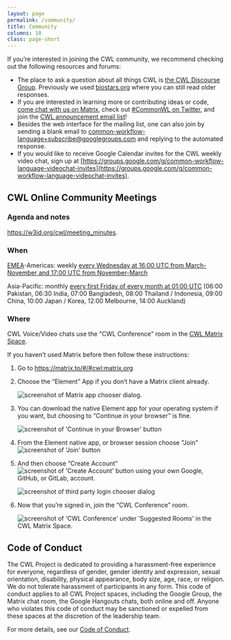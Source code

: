 ```yaml
---
layout: page
permalink: /community/
title: Community
columns: 10
class: page-short
---
```


If you’re interested in joining the CWL community, we recommend checking out the following resources and forums:

* The place to ask a question about all things CWL is [the CWL Discourse Group](https://cwl.discourse.group/). Previously we used [biostars.org](https://www.biostars.org/t/cwl/) where you can still read older responses.
* If you are interested in learning more or contributing ideas or code, [come chat with us on Matrix](https://matrix.to/#/#common-workflow-language_common-workflow-language:gitter.im), check out [#CommonWL on Twitter](https://twitter.com/search?q=%23CommonWL), and join the [CWL announcement email list](https://groups.google.com/forum/#!forum/common-workflow-language)!
* Besides the web interface for the mailing list, one can also join by sending a blank email to [common-workflow-language+subscribe@googlegroups.com](mailto:common-workflow-language+subscribe@googlegroups.com) and replying to the automated response.
* If you would like to receive Google Calendar invites for the CWL weekly video chat, sign up at [https://groups.google.com/g/common-workflow-language-videochat-invites](https://groups.google.com/g/common-workflow-language-videochat-invites).

## CWL Online Community Meetings

### Agenda and notes

<https://w3id.org/cwl/meeting_minutes>.

### When

[EMEA](https://en.wikipedia.org/wiki/Europe,_the_Middle_East_and_Africa)-Americas: weekly [every Wednesday at 16:00 UTC from March-November and 17:00 UTC from November-March](https://arewemeetingyet.com/New%20York/2021-07-21/12:00/w/Weekly%20CWL%20Video%20Chat#eyJ1cmwiOiJodHRwczovL21lZXQuaml0LnNpL0NvbXBldGVudEJyYW5jaGVzTm9taW5hdGVXZWFrbHkifQ==)

Asia-Pacific: monthly [every first Friday of every month at 01:00 UTC](https://arewemeetingyet.com/UTC/2022-04-01/01:00/q/Monthly%20CWL%20Video%20Chat)
(06:00 Pakistan, 06:30 India, 07:00 Bangladesh, 08:00 Thailand / Indonesia, 09:00 China, 10:00 Japan / Korea, 12:00 Melbourne, 14:00 Auckland)

### Where

CWL Voice/Video chats use the "CWL Conference" room in the [CWL Matrix Space](https://matrix.to/#/#cwl:matrix.org).

If you haven’t used Matrix before then follow these instructions:

1. Go to <https://matrix.to/#/#cwl:matrix.org>
2. Choose the “Element” App if you don’t have a Matrix client already.

   <img src="https://aws1.discourse-cdn.com/free1/uploads/cwl1/original/1X/bb192f3aeca294ddef2727e69d0b09ae6e285a85.png" alt="screenshot of Matrix app chooser dialog." />
3. You can download the native Element app for your operating system if you want, but choosing to “Continue in your browser” is fine.

   <img src="https://aws1.discourse-cdn.com/free1/uploads/cwl1/original/1X/3b498f7ee6049bbbfd62ba1ab3d8cd6c7a8179bd.png" alt="screenshot of 'Continue in your Browser' button" />
4. From the Element native app, or browser session choose "Join" <img src="https://aws1.discourse-cdn.com/free1/uploads/cwl1/original/1X/9c369ca92c995092d8f41c2c8b50f54d3455a60b.png" alt="screenshot of 'Join' button" />
5. And then choose “Create Account” <img src="https://aws1.discourse-cdn.com/free1/uploads/cwl1/original/1X/c5ae4eba0d06df8d334b4c71e0f23c4c18239edf.png" alt="screenshot of 'Create Account' button" > using your own Google, GitHub, or GitLab, account.

   <img src="https://aws1.discourse-cdn.com/free1/uploads/cwl1/original/1X/9fb8f3d0499ba7c20193e83a43f6606da59489a2.png" alt="screenshot of third party login chooser dialog" />
6. Now that you’re signed in, join the “CWL Conference” room.

   <img src="https://aws1.discourse-cdn.com/free1/uploads/cwl1/original/1X/3e6d61be4124a2a89fd173c27aea4944a2aa2818.png" alt="screenshot of 'CWL Conference' under 'Suggested Rooms' in the CWL Matrix Space." />

## Code of Conduct

The CWL Project is dedicated to providing a harassment-free experience for everyone, regardless of gender, gender identity and expression, sexual orientation, disability, physical appearance, body size, age, race, or religion. We do not tolerate harassment of participants in any form. This code of conduct applies to all CWL Project spaces, including the Google Group, the Matrix chat room, the Google Hangouts chats, both online and off. Anyone who violates this code of conduct may be sanctioned or expelled from these spaces at the discretion of the leadership team.

For more details, see our [Code of Conduct](https://github.com/common-workflow-language/common-workflow-language/blob/main/CODE_OF_CONDUCT.md).
